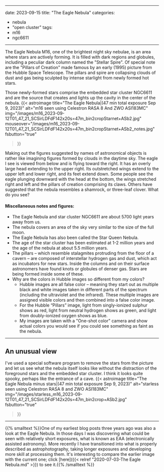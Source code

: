 ------
date: 2023-09-15
title: "The Eagle Nebula"
categories:
- nebula
- "open cluster"
tags:
- m16
- ngc6611
---
The Eagle Nebula M16, one of the brightest night sky nebulae, is an area where stars are actively forming. It is filled with dark regions and globules, including a peculiar dark column named the "Stellar Spire".
Of special note are the "Pillars of Creation" made famous by an early (1995) picture from the Hubble Space Telescope.
The pillars and spire are collapsing clouds of dust and gas being sculpted by intense starlight from  newly formed hot stars.


<!--more-->
Those newly-formed stars comprise the embedded star cluster NGC6611 and are the source that  creates  and lights up the cavity in the center of the nebula.
{{< astroimage
title="The Eagle Nebula|(47 min total exposure Sep 9, 2023)"
   alt="m16 seen using Celestron RASA 8 And ZWO ASI183MC"
   img="/images/m16_2023-09-12T01_47_21_SCSirLDFdF142x20s=47m_bin2cropStarnet+ASb2.jpg"
   mouseover="/images/m16_2023-09-12T01_47_21_SCSirLDFdF142x20s=47m_bin2cropStarnet+ASb2_notes.jpg"
   fsbutton="true"
>}}<br>


Making out the figures suggested by names of astronomical objects is rather like imagining figures formed by clouds in the daytime sky. The eagle I see is viewed from below and is flying toward the right. It has an overly large head extending to the upper right. Its outstretched wings extend to the upper left and lower right, and its feet extend down.  Some people see the eagle plunging downward with the head at the bottom, the wings stretched right and left and the pillars of creation comprising its claws. Others have suggested that the nebula resembles a shamrock, or three-leaf clover. What do you see?

#### Miscellaneous notes and figures:
- The Eagle Nebula and star cluster NGC6611 are about 5700 light years away from us.
- The nebula covers an area of the sky very similar to the size of the full moon.
- The Eagle Nebula has also been called the Star Queen Nebula.
- The age of the star cluster has been estimated at 1-2 million years and the age of the nebula at about 5.5 million years.
- The pillars – which resemble stalagmites protruding from the floor of a cavern – are composed of interstellar hydrogen gas and dust, which act as incubators for new stars. Inside the columns and on their surface astronomers have found knots or globules of denser gas. Stars are being formed inside some of these. 
- Why are the colors in Hubble images so different from my colors?
    * Hubble images are all false color – meaning they start out as multiple black and white images taken in different parts of the spectrum (including the ultraviolet and the infrared). These multiple images are assigned visible colors and then combined into a false color image.  
    * For the Hubble “Pillars” image, light from singly-ionized sulphur shows as red, light from neutral hydrogen  shows as green, and light from doubly-ionized oxygen shows as blue.
    * My images are taken with a "One-shot color" camera and show actual colors you would see if you could see something as faint as the nebula.

-----
## An unusual view
I've used a special software program to remove the stars from the picture and let us see what the nebula itself looks like without the distraction of the foreground stars and the embedded star cluster.  I think it looks quite spooky, perhaps like the entrance of a cave.
{{< astroimage
   title="The Eagle Nebula minus stars|(47 min total exposure Sep 9, 2023)"
   alt="starless seen using Celestron RASA 8 and ZWO ASI183MC"
   img="/images/starless_m16_2023-09-12T01_47_21_SCSirLDFdF142x20s=47m_bin2crop+ASb2.jpg"
   fsbutton="true"
>}}


-----
{{% smalltext %}}One of my earliest  blog posts three years ago was also a look at the Eagle Nebula.
In those  days I was discovering what could be seen with relatively short exposures, what is known as EAA (electronically assisted astronomy). More recently I have transitioned into what is properly described as astrophotography, taking longer exposures  and developing more skill at processing them.
It's interesting to compare the earlier image with the current one; 
click [here]({{< relref "2020-07-03-The Eagle Nebula.md" >}}) to see it.{{% /smalltext %}}